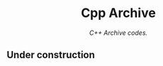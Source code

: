 <div id="toc">
  <ul style="list-style: none;" align="center">
    <summary>
      <h1> Cpp Archive </h1>
    </summary>
  </ul>
</div>

<p align="center"><i>C++ Archive codes.</i></p>

## Under construction
